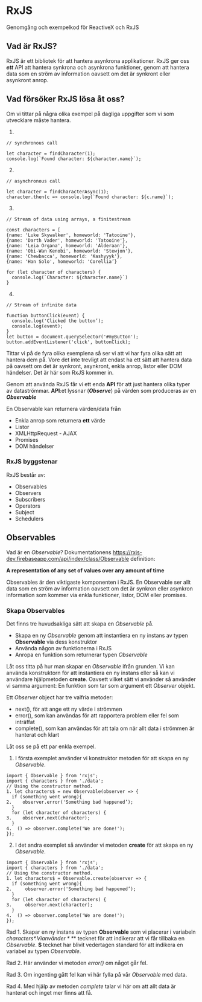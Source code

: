 # RxJS
Genomgång och exempelkod för ReactiveX och RxJS
## Vad är RxJS?
RxJS är ett bibliotek för att hantera asynkrona applikationer.
RxJS ger oss ***ett*** API att hantera synkrona och asynkrona funktioner, genom att hantera data som en ström av information oavsett om det är synkront eller asynkront anrop.
## Vad försöker RxJS lösa åt oss?
Om vi tittar på några olika exempel på dagliga uppgifter som vi som utvecklare måste hantera.

1.
```
// synchronous call

let character = findCharacter(1);
console.log(`Found character: ${character.name}`);
```
2.
```
// asynchronous call

let character = findCharacterAsync(1);
character.then(c => console.log(`Found character: ${c.name}`);
```
3.
```
// Stream of data using arrays, a finitestream

const characters = [
{name: 'Luke Skywalker', homeworld: 'Tatooine'},
{name: 'Darth Vader', homeworld: 'Tatooine'},
{name: 'Leia Organa', homeworld: 'Alderaan'},
{name: 'Obi-Wan Kenobi', homeworld: 'Stewjon'},
{name: 'Chewbacca', homeworld: 'Kashyyyk'},
{name: 'Han Solo', homeworld: 'Corellia’}

for (let character of characters) {
  console.log(`Character: ${character.name}`)
}
```

4.
```
// Stream of infinite data

function buttonClick(event) {
  console.log('Clicked the button’);
  console.log(event);
}
let button = document.querySelector('#myButton');
button.addEventListener('click', buttonClick);
```

Tittar vi på de fyra olika exemplena så ser vi att vi har fyra olika sätt att hantera dem på. Vore det inte trevligt att endast ha ett sätt att hantera data på oavsett om det är synkront, asynkront, enkla anrop, listor eller DOM händelser. Det är här som RxJS kommer in.

Genom att använda RxJS får vi ett enda **API** för att just hantera olika typer av dataströmmar. **API**:et lyssnar (***Observe***) på värden som produceras av en ***Observable***

En Observable kan returnera värden/data från
* Enkla anrop som returnera **ett** värde
* Listor
* XMLHttpRequest - AJAX
* Promises
* DOM händelser

### RxJS byggstenar
RxJS består av:
* Observables
* Observers
* Subscribers
* Operators
* Subject
* Schedulers

## Observables
Vad är en *Observable*?
Dokumentationens https://rxjs-dev.firebaseapp.com/api/index/class/Observable definition:

**A representation of any set of values over any amount of time**

Observables är den viktigaste komponenten i RxJS. En Observable ser allt data som en ström av information oavsett om det är synkron eller asynkron information som kommer via enkla funktioner, listor, DOM eller promises.

### Skapa Observables
Det finns tre huvudsakliga sätt att skapa en *Observable* på.
* Skapa en ny *Observable* genom att instantiera en ny instans av typen **Observable** via dess konstruktor
* Använda någon av funktionerna i RxJS
* Anropa en funktion som returnerar typen *Observable*

Låt oss titta på hur man skapar en *Observable* ifrån grunden.
Vi kan använda konstruktorn för att instantiera en ny instans eller så kan vi användare hjälpmetoden **create**. Oavsett vilket sätt vi använder så använder vi samma argument:
En funktion som tar som argument ett *Observer* objekt.

Ett *Observer* object har tre valfria metoder:
* next(), för att ange ett ny värde i strömmen
* error(), som kan användas för att rapportera problem eller fel som inträffat
* complete(), som kan användas för att tala om när allt data i strömmen är hanterat och klart

Låt oss se på ett par enkla exempel.
1. I första exemplet använder vi konstruktor metoden för att skapa en ny *Observable*.
```
import { Observable } from 'rxjs';
import { characters } from './data';
// Using the constructor method.
1. let characters$ = new Observable(observer => {
  if (something went wrong){
2.    observer.error('Something bad happened’);
  }
  for (let character of characters) {
3.    observer.next(character);
  }
4.  () => observer.complete('We are done!');
});
```
2. I det andra exemplet så använder vi metoden **create** för att skapa en ny *Observable*.
```
import { Observable } from 'rxjs';
import { characters } from './data';
// Using the constructor method.
1. let characters$ = Observable.create(observer => {
  if (something went wrong){
2.     observer.error('Something bad happened’);
  }
  for (let character of characters) {
3.     observer.next(character);
  }
4.  () => observer.complete('We are done!');
});
```
Rad 1. Skapar en ny instans av typen **Observable** som vi placerar i variabeln *characters$*. Vi använder **$** tecknet för att indikerar att vi får tillbaka en *Observable*. **$** tecknet har blivit vedertagen standard för att indikera en variabel av typen *Observable*.

Rad 2. Här använder vi metoden *error()* om något går fel.

Rad 3. Om ingenting gått fel kan vi här fylla på vår *Observable* med data.

Rad 4. Med hjälp av metoden *complete* talar vi här om att allt data är hanterat och inget mer finns att få.
